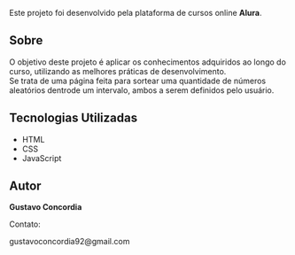<p>Este projeto foi desenvolvido pela plataforma de cursos online <strong>Alura</strong>.</p>
<h2>Sobre</h2>
<p>O objetivo deste projeto é aplicar os conhecimentos adquiridos ao longo do curso, utilizando as melhores práticas de desenvolvimento. </br>Se trata de uma página feita para sortear uma quantidade de números aleatórios dentrode um intervalo, ambos a serem definidos pelo usuário.</p>
      
<h2>Tecnologias Utilizadas</h2>
  <ul>
      <li>HTML</li>
      <li>CSS</li>
      <li>JavaScript</li>
  </ul>
    
  <h2>Autor</h2>
  <p><strong>Gustavo Concordia</strong></p>
  <p>Contato: </p>gustavoconcordia92@gmail.com</a></p>
